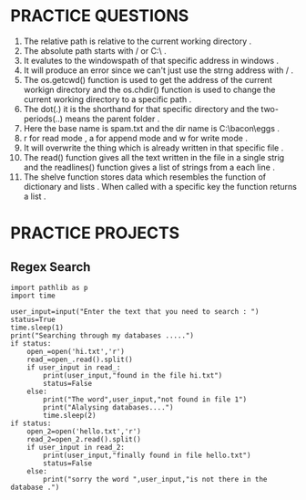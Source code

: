 # PRACTICE QUESTIONS

1. The relative path is relative to the current working directory .
2. The absolute path starts with / or C:\ .
3. It evalutes to the windowspath of that specific address in windows .
4. It will produce an error since we can't just use the strng address with / .
5. The os.getcwd() function is used to get the address of the current workign directory and the os.chdir() function is used to change the current working directory to a specific path .
6. The dot(.) it is the shorthand for that specific directory and the two-periods(..) means the parent folder .
7. Here the base name is spam.txt and the dir name is C:\bacon\eggs .
8. r for read mode , a for append mode and w for write mode .
9. It will overwrite the thing which is already written in that specific file .
10. The read() function gives all the text written in the file in a single strig and the readlines() function gives a list of strings from a each line .
11. The shelve function stores data which resembles the function of dictionary and lists . When called with a specific key the function returns a list .

# PRACTICE PROJECTS 

## Regex Search
```
import pathlib as p
import time 

user_input=input("Enter the text that you need to search : ")
status=True
time.sleep(1)
print("Searching through my databases .....")
if status:
    open_=open('hi.txt','r')
    read_=open_.read().split()
    if user_input in read_:
        print(user_input,"found in the file hi.txt")
        status=False
    else:
        print("The word",user_input,"not found in file 1")
        print("Alalysing databases....")
        time.sleep(2)
if status:
    open_2=open('hello.txt','r')
    read_2=open_2.read().split()
    if user_input in read_2:
        print(user_input,"finally found in file hello.txt")
        status=False
    else:
        print("sorry the word ",user_input,"is not there in the database .")
```
